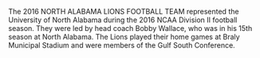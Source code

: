 The 2016 NORTH ALABAMA LIONS FOOTBALL TEAM represented the University of North Alabama during the 2016 NCAA Division II football season. They were led by head coach Bobby Wallace, who was in his 15th season at North Alabama. The Lions played their home games at Braly Municipal Stadium and were members of the Gulf South Conference.
